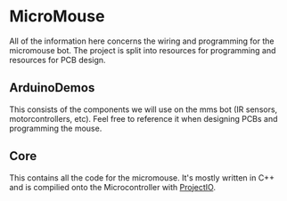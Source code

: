 # MicroMouse

All of the information here concerns the wiring and programming for the micromouse bot. The project is split into resources for programming and resources for PCB design.

## ArduinoDemos
This consists of the components we will use on the mms bot (IR sensors, motorcontrollers, etc). Feel free to reference it when designing PCBs and programming the mouse.

## Core
This contains all the code for the micromouse. It's mostly written in C++ and is compilied onto the Microcontroller with [ProjectIO](https://docs.platformio.org).
